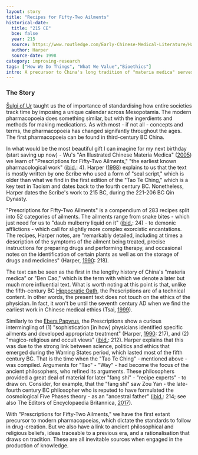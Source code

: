 ```yaml
---
layout: story
title: "Recipes for Fifty-Two Ailments"
historical-date:
  title: "215 CE"
  bce: false
  year: 215
  source: https://www.routledge.com/Early-Chinese-Medical-Literature/Harper/p/book/9781138968080
  author: Harper
  source-date: 1998
category: improving-research
tags: ["How We Do Things", "What We Value","Bioethics"]
intro: A precursor to China's long tradition of "materia medica" serves as an early standard for the modern pharmacopoeia.
---
```

### The Story
<!-- Paste the story onto line 49! Remember: a line is a paragraph and a blank line must be placed between paragraphs. -->
[Šulgi of Ur](https://www.tiki-toki.com/timeline/entry/1753034/A-History-of-Research-Ethics/#vars!panel=16475774!) taught us the of importance of standardising how entire societies track time by imposing a unique calendar across Mesopotamia. The modern pharmacopoeia does something similar, but with the ingerdients and methods for making medications. As with most - if not all - concepts and terms, the pharmacopoeia has changed signifantly throughout the ages. The first pharmacopoeia can be found in third-century BC China.

In what would be the most beautiful gift I can imagine for my next birthday (start saving up now) - Wu's "An Illustrated Chinese Materia Medica" ([2005](https://global.oup.com/academic/product/oxford-9780195140170?q=9780195140170&lang=en&cc=ru)) we learn of "Prescriptions for Fifty-Two Ailments," "the earliest known pharmacological work" ([ibid.](https://global.oup.com/academic/product/oxford-9780195140170?q=9780195140170&lang=en&cc=ru): 4). Harper ([1998](https://www.routledge.com/Early-Chinese-Medical-Literature/Harper/p/book/9781138968080)) explains to us that the text is mostly written by one Scribe who used a form of "seal script," which is older than what we find in the first edition of the "Tao Te Ching," which is a key text in Taoism and dates back to the fourth century BC. Nonetheless, Harper dates the Scribe's work to 215 BC, during the 221-206 BC Qin Dynasty.

"Prescriptions for Fifty-Two Ailments" is a compendium of 283 recipes split into 52 categories of ailments. The ailments range from snake bites - which just need for us to "daub mulberry liquid on it" ([ibid.]((https://www.routledge.com/Early-Chinese-Medical-Literature/Harper/p/book/9781138968080)): 24) - to demonic afflictions - which call for slightly more complex exorcistic encantations. The recipes, Harper notes, are "remarkably detailed, including at times a description of the symptoms of the ailment being treated, precise instructions for preparing drugs and performing therapy, and occasional notes on the identification of certain plants as well as on the storage of drugs and medicines" (Harper, [1990](https://www.jstor.org/stable/20777300): 218).

The text can be seen as the first in the lengthy history of China's "materia medica" or "Ben Cao," which is the term with which we denote a later but much more influential text. What is worth noting at this point is that, unlike the fifth-century BC [Hippocratic Oath](https://www.tiki-toki.com/timeline/entry/1753034/A-History-of-Research-Ethics/#vars!panel=16443419!), the Prescriptions are of a technical content. In other words, the present text does not touch on the ethics of the physician. In fact, it won't be until the seventh century AD when we find the earliest work in Chinese medical ethics (Tsai, [1999](http://dx.doi.org/10.1136/jme.25.4.315)).

Similarly to the [Ebers Papyrus](https://www.tiki-toki.com/timeline/entry/1753034/A-History-of-Research-Ethics/#vars!panel=16457367!), the Prescriptions show a curious intermingling of (1) "sophistication [in how] physicians identified specific ailments and developed appropriate treatment" (Harper, [1990](https://www.jstor.org/stable/20777300): 217), and (2) "magico-religious and occult views" ([ibid.](https://www.jstor.org/stable/20777300): 212). Harper explains that this was due to the strong link between science, politics and ethics that emerged during the Warring States period, which lasted most of the fifth century BC. That is the time when the "Tao Te Ching" - mentioned above - was compiled. Arguments for "Tao" - "Way" - had become the focus of the ancient philosophers, who refined its arguments. These philosophers provided a great deal of material for later "fang shi" - "recipe experts" - to draw on. Consider, for example, that the "fang shi" saw Zou Yan - the late-fourth century BC philosopher who is reputed to have formulated the cosmological Five Phases theory  - as an "ancestral father" ([ibid.](https://www.jstor.org/stable/20777300): 214; see also The Editors of Encyclopaedia Britannica, [2017](https://www.britannica.com/topic/wuxing)).

With "Prescriptions for Fifty-Two Ailments," we have the first extant precursor to modern pharmacopoeias, which dictate the standards to follow in drug-creation. But we also have a link to ancient philosophical and religious beliefs, ideas traceable to a previous era, and a rationalisation that draws on tradition. These are all inevitable sources when engaged in the production of knowledge.
